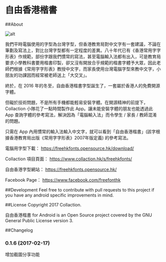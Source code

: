 # 自由香港楷書

##About

![alt](https://lh3.googleusercontent.com/-rFXzx4KrMF6MZ4Z4nfhIBxGlQ-nTzpMKFwrGiLR-raVliVjR3R4rs2g6i8k4RiGl50)

我們平時電腦使用的字型為台灣字型，但香港教育局對中文字有一套建議，不論在筆劃及寫法上，對比台灣字型都有一定程度的差異。八十年代已有《香港常用字字形表》作規範，部份字跟我們慣常的寫法，甚至電腦輸入法都有出入，可是教育局要求小學教科書要用楷書印製，卻又沒有開放合乎規範的楷書字體予大眾，因此老師們根據《常用字字形表》教授中文字，而家長使用台灣電腦字型來教中文字，小朋友的功課因而經常被老師送上「大交叉」。

終於，在 2016 年的冬至，自由香港楷書字型誕生了，一套屬於香港人的免費開源字體。

但礙於技術問題，不是所有手機都能輕易安裝字體。在開源精神的前提下，Collaction 小隊花了一點時間製作此 App。讓未能安裝字體的朋友也能透過此 App 查詢字體的參考寫法，解決因為「電腦輸入法」而令學生 / 家長 / 教師混淆的問題。

只需在 App 內用慣常的輸入法輸入中文字，就可以看到「自由香港楷書」(該字根據香港教育局出版《常用字字形表》2007年版定義) 的參考寫法。

電腦用字型下載：
https://freehkfonts.opensource.hk/download/

Collaction 項目頁面：
https://www.collaction.hk/s/freehkfonts/

自由香港字型網站：
https://freehkfonts.opensource.hk/

Facebook Page：
https://www.facebook.com/freefonthk

##Development
Feel free to contribute with pull requests to this project if you have any android specific improvements in mind.

##License
Copyright 2017 Collaction. 

自由香港楷書 for Android is an Open Source project covered by the GNU General Public License version 3.

##Changelog

### 0.1.6 (2017-02-17)
增加截圖分享功能